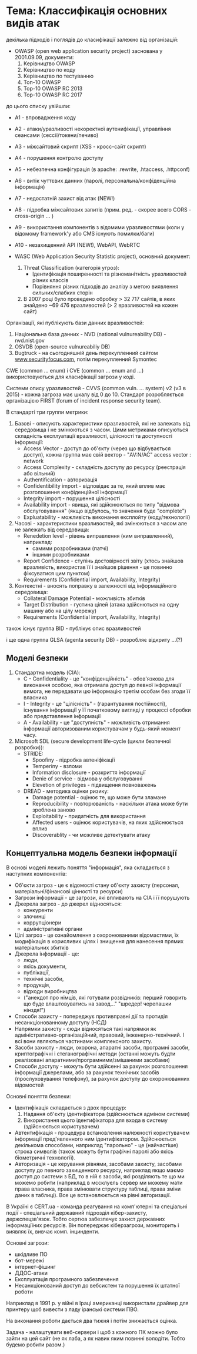 # Тема: Классифікація основних видів атак

декілька підходів і поглядів до класифікації залежно від організацій:

- OWASP (open web application security project) заснована у 2001.09.09, документи:
 	1. Керівництво OWASP
 	2. Керівництво по коду
 	3. Керівництво по тестуванню
 	4. Топ-10 OWASP
 	5. Top-10 OWASP RC 2013
 	6. Top-10 OWASP RC 2017

 до цього списку увійшли:
- А1 - впровадження коду
- А2 - атаки/уразливості некоректної аутенифікації, управління сеансами (сессії/токени/печиво)
- А3 - міжсайтовий скрипт (XSS - кросс-сайт скрипт)
- А4 - порушення контролю доступу
- А5 - небезпечна конфігурація (в apache: .rewrite, .htaccess, .httpconf)
- А6 - витік чуттєвих данних (паролі, персональна/конфіденційна інформація)
- А7 - недостатній захист від атак (NEW!)
- А8 - підробка міжсайтових запитів (прим. ред. - скорее всего CORS - cross-origin ... )
- A9 - використання компонентів з відомими уразливостями (коли у відомому framework'у або CMS існують помилки/баги)
- А10 - незахищенний API (NEW!), WebAPI, WebRTC


- WASC (Web Application Security Statistic project), основний документ:
 	1. Threat Classification (категорія угроз):
 		- Ідентифікація поширенності та різноманітність уразливостей різних классів
 		- Порівняння різних підходів до аналізу з метою виявлення сильних/слабких сторін
 	2. В 2007 році було проведено обробку > 32 717 сайтів, в яких знайдено ~69 476 вразливостей (> 2 вразливостей на кожен сайт)


Організації, які публікують бази данних вразливостей:

1. Національна база данних - NVD (national vulnureability DB) - nvd.nist.gov
2. OSVDB (open-source vulnureabiliy DB)
3. Bugtruck - на сьогодняшній день перекупленний сайтом www.securityfocus.com, потім перекупленний Symontec

CWE (common ... enum) і CVE (common ... enum and ...) використовуються для класифікації загрози у коді.

Системи опису уразливостей - CVVS (common vuln. ... system) v2 (v3 в 2015) - кожна загроза має шкалу від 0 до 10. Стандарт розробляється організацією FIRST (forum of incident response security team).

В стандарті три группи метрики:
1. Базові - описують характеристики вразливостей, які не залежать від середовища і не змінюються з часом. Цими метриками описуються складність експлуатації вразливості, цілісності та доступності інформації:
	- Access Vector - доступ до об'єкту (через що відбувається доступ), кожна группа має свій вектор - "AV:N/AC" access vector : network
	- Access Complexity - складність доступу до ресурсу (реестрація або вільний)
	- Authentification - авторизація
	- Confidentibility import - відповідає за те, який вплив має розголошення конфіденційної інформації
	- Integrity import - порушення цілісності
	- Availability import - явища, які здійснюються по типу "відмова обслуговування" (якщо відбулось, то значення буде "complete")
	- Expluatability - можливість виконання експлойту (коду/технології)
2. Часові - характеристики вразливостей, які змінюються з часом але не залежать від середовища:
	- Renedetion level - рівень виправлення (ким виправленний), наприклад:
		- самими розробниками (патчі)
		- іншими розробниками
	- Report Confidence - ступінь достовірності звіту (хтось знайшов вразливість, використав її і знайшов рішення - це повинно фіксуватися цим пунктом)
	- Requirements (Confidential import, Availability, Integrity)
3. Контекстні - вносять поправку в залежності від інформаційного середовища:
	- Collateral Damage Potential - можливість збитків
	- Target Distribution - густина цілей (атака здійснються на одну машину або на цілу мережу)
	- Requirements (Confidential import, Availability, Integrity)

також існує группа BID - публікує опис вразливостей

і ще одна группа GLSA (agenta security DB) - розробляє відкриту ...(?)

## Моделі безпеки

1. Стандартна модель (CIA):
	- C - Confidentiality - це "конфіденційність" - обов'язкова для виконання особою, яка отримала доступ до певної інформації вимога, не передавати цю інформацію третім особам без згоди її власника
	- I - Integrity - це "цілісність" - (гарантування постійності), існування інформації у її початковому вигляді у процессі обробки або представлення інформації
	- A - Availability - це "доступність" - можливість отримання інформації авторизованим користувачам у будь-який момент часу.
2. Microsoft SDL (secure development life-cycle (цикли безпечної розробки)):
	- STRIDE:
		- Spoofiny - підробка автеніфікації
		- Temperiny - взломи
		- Information disclosure - розкриття інформації
		- Denie of service - відмова у обслуговуванні
		- Elevetion of privileges - підвищення повноважень
	- DREAD - методика оцінки ризику:
		- Damage potential - оцінює те, що може бути зламане
		- Reproducibility - повторюваність - наскільки атака може бути зроблена заново
		- Exploitability - придатність для використання
		- Affected users - оцінює користувачів, на яких здійснюється вплив
		- Discoverablity - чи можливе детектувати атаку

## Концептуальна модель безпеки інформації

В основі моделі лежить поняття "інформація", яка складається з наступних компонентів:
- Об'єкти загроз - це є відомості стану об'єкту захисту (персонал, матеріальні/фінансові цінності та ресурси)
- Загрози інформації - це загрози, які впливають на CIA і її порушують
- Джерела загроз - до джерел відносяться:
	- конкуренти
	- злочинці
	- коррупціонери
	- адміністративні органи
- Цілі загроз - це ознайомлення з охоронюваними відомастями, їх модифікація в корисливих цілях і знищення для нанесення прямих матеріальних збитків
- Джерела інформації - це:
	- люди, 
	- якісь документи, 
	- публікації, 
	- технічні засоби, 
	- продукція,
	- відходи виробництва 
	- ("анекдот про німців, які готували розвідників: перший говорить що буде влаштовуватись на завод..." "шредер! черепашки нінздя!")
- Способи захисту - попереджує противправні дії та протидія несанкціонованному доступу (НСД)
- Напрямки захисту - сюди відносяться такі напрямки як адміністративно-організаційний, правовий, інженерно-технічний. І всі вони являються частинами комплексного захисту.
- Засоби захисту - люди, охорона, апаратні засоби, програмні засоби, криптографічні і стеганографічні методи (останні можуть будти реалізовані апаратними/програмними/змішаними засобами)
- Способи доступу - можуть бути здійсенні за рахунок розголошення інформації джерелами, або за рахунок технічних засобів (прослуховування телефону), за рахунок доступу до охоронюванних відомостей


Основні поняття безпеки:
- Ідентифікація складається з двох процедур:
	1. Надання об'єкту ідентифікатора (здійснюється адміном системи)
	2. Використання цього ідентифікатора для входа в систему (здійснюється користувачем)
- Автентифікація - процедура встановлення належності користувачем інформації пред'явленного ним ідентифікатором. Здійснюється декількома способами, наприклад "парольно" - це (найчастіше) строка символів (також можуть бути графічні паролі або якісь біометричні технології).
- Авторизація - це керування рівнями, засобами захисту, засобами доступу до певного захищенного ресурсу, наприклад якщо маємо доступ до системи з БД, то в ній є засоби, які розділяють те що ми можемо робити (наприклад в мссклуель сервер ми можему мати права власника, права змінювати структуру таблиці, права зміни даних в таблиці). Все це встановлюється на рівні авторизації.

В Україні є CERT.ua - команда реагування на комп'ютерні та спеціальні події - спеціальний державний підрозділ кібер-захисту, держспецзв'язок. Тобто сертюа забезпечує захист державних інформаціїних ресурсів. Він попереджає кіберзагрози, мониторить і виявляє їх, вивчає комп. інцинденти.

Основні загрози:
- шкідливе ПО
- бот-мережі
- інтернет-фішинг
- ДДОС-атаки
- Експлуатація програмного забезпечення
- Несанкціонований доступ до вебсистем та порушення їх штатної роботи

Наприклад в 1991 р. у війні в Іраці американці використали драйвер для принтеру щоб вивести з ладу іранські системи ПВО.

На виконання роботи дається два тижня і потім знижається оцінка.

Задача - налаштувати веб-сервери і щоб з кожного ПК можно було зайти на цей сайт (не як лаба, а як навик яким повинні володіти. Тобто будемо робити разом.)
